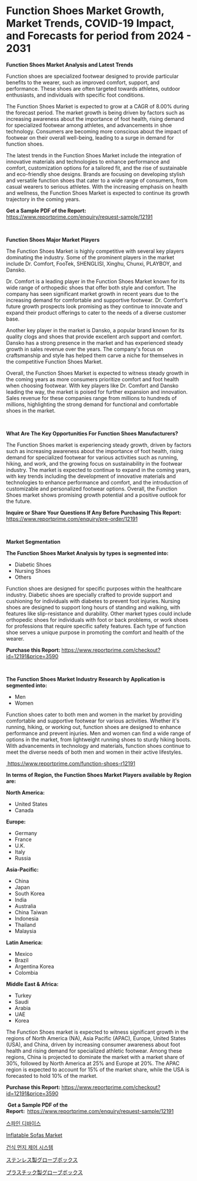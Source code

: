 <p><h1>Function Shoes Market Growth, Market Trends, COVID-19 Impact, and Forecasts for period from 2024 - 2031</h1></p><p><strong>Function Shoes Market Analysis and Latest Trends</strong></p>
<p><p>Function shoes are specialized footwear designed to provide particular benefits to the wearer, such as improved comfort, support, and performance. These shoes are often targeted towards athletes, outdoor enthusiasts, and individuals with specific foot conditions.</p><p>The Function Shoes Market is expected to grow at a CAGR of 8.00% during the forecast period. The market growth is being driven by factors such as increasing awareness about the importance of foot health, rising demand for specialized footwear among athletes, and advancements in shoe technology. Consumers are becoming more conscious about the impact of footwear on their overall well-being, leading to a surge in demand for function shoes.</p><p>The latest trends in the Function Shoes Market include the integration of innovative materials and technologies to enhance performance and comfort, customization options for a tailored fit, and the rise of sustainable and eco-friendly shoe designs. Brands are focusing on developing stylish and versatile function shoes that cater to a wide range of consumers, from casual wearers to serious athletes. With the increasing emphasis on health and wellness, the Function Shoes Market is expected to continue its growth trajectory in the coming years.</p></p>
<p><strong>Get a Sample PDF of the Report:&nbsp;</strong> <a href="https://www.reportprime.com/enquiry/request-sample/12191">https://www.reportprime.com/enquiry/request-sample/12191</a></p>
<p>&nbsp;</p>
<p><strong>Function Shoes Major Market Players</strong></p>
<p><p>The Function Shoes Market is highly competitive with several key players dominating the industry. Some of the prominent players in the market include Dr. Comfort, FooTek, SHENGLISI, Xinghu, Chunxi, PLAYBOY, and Dansko.</p><p>Dr. Comfort is a leading player in the Function Shoes Market known for its wide range of orthopedic shoes that offer both style and comfort. The company has seen significant market growth in recent years due to the increasing demand for comfortable and supportive footwear. Dr. Comfort's future growth prospects look promising as they continue to innovate and expand their product offerings to cater to the needs of a diverse customer base.</p><p>Another key player in the market is Dansko, a popular brand known for its quality clogs and shoes that provide excellent arch support and comfort. Dansko has a strong presence in the market and has experienced steady growth in sales revenue over the years. The company's focus on craftsmanship and style has helped them carve a niche for themselves in the competitive Function Shoes Market.</p><p>Overall, the Function Shoes Market is expected to witness steady growth in the coming years as more consumers prioritize comfort and foot health when choosing footwear. With key players like Dr. Comfort and Dansko leading the way, the market is poised for further expansion and innovation. Sales revenue for these companies range from millions to hundreds of millions, highlighting the strong demand for functional and comfortable shoes in the market.</p></p>
<p>&nbsp;</p>
<p><strong>What Are The Key Opportunities For Function Shoes Manufacturers?</strong></p>
<p><p>The Function Shoes market is experiencing steady growth, driven by factors such as increasing awareness about the importance of foot health, rising demand for specialized footwear for various activities such as running, hiking, and work, and the growing focus on sustainability in the footwear industry. The market is expected to continue to expand in the coming years, with key trends including the development of innovative materials and technologies to enhance performance and comfort, and the introduction of customizable and personalized footwear options. Overall, the Function Shoes market shows promising growth potential and a positive outlook for the future.</p></p>
<p><strong>Inquire or Share Your Questions If Any Before Purchasing This Report:</strong> <a href="https://www.reportprime.com/enquiry/pre-order/12191">https://www.reportprime.com/enquiry/pre-order/12191</a></p>
<p>&nbsp;</p>
<p><strong>Market Segmentation</strong></p>
<p><strong>The Function Shoes Market Analysis by types is segmented into:</strong></p>
<p><ul><li>Diabetic Shoes</li><li>Nursing Shoes</li><li>Others</li></ul></p>
<p><p>Function shoes are designed for specific purposes within the healthcare industry. Diabetic shoes are specially crafted to provide support and cushioning for individuals with diabetes to prevent foot injuries. Nursing shoes are designed to support long hours of standing and walking, with features like slip-resistance and durability. Other market types could include orthopedic shoes for individuals with foot or back problems, or work shoes for professions that require specific safety features. Each type of function shoe serves a unique purpose in promoting the comfort and health of the wearer.</p></p>
<p><strong>Purchase this Report:&nbsp;</strong><a href="https://www.reportprime.com/checkout?id=12191&price=3590">https://www.reportprime.com/checkout?id=12191&price=3590</a></p>
<p>&nbsp;</p>
<p><strong>The Function Shoes Market Industry Research by Application is segmented into:</strong></p>
<p><ul><li>Men</li><li>Women</li></ul></p>
<p><p>Function shoes cater to both men and women in the market by providing comfortable and supportive footwear for various activities. Whether it's running, hiking, or working out, function shoes are designed to enhance performance and prevent injuries. Men and women can find a wide range of options in the market, from lightweight running shoes to sturdy hiking boots. With advancements in technology and materials, function shoes continue to meet the diverse needs of both men and women in their active lifestyles.</p></p>
<p><a href="https://www.reportprime.com/function-shoes-r12191">&nbsp;https://www.reportprime.com/function-shoes-r12191</a></p>
<p><strong>In terms of Region, the Function Shoes Market Players available by Region are:</strong></p>
<p>
    <p> <strong> North America: </strong>
        <ul>
            <li>United States</li>
            <li>Canada</li>
        </ul>
        </p> 
    <p> <strong> Europe: </strong>
        <ul>
            <li>Germany</li>
            <li>France</li>
            <li>U.K.</li>
            <li>Italy</li>
            <li>Russia</li>
        </ul>
        </p> 
    <p> <strong> Asia-Pacific: </strong>
        <ul>
            <li>China</li>
            <li>Japan</li>
            <li>South Korea</li>
            <li>India</li>
            <li>Australia</li>
            <li>China Taiwan</li>
            <li>Indonesia</li>
            <li>Thailand</li>
            <li>Malaysia</li>
        </ul>
        </p> 
    <p> <strong> Latin America: </strong>
        <ul>
            <li>Mexico</li>
            <li>Brazil</li>
            <li>Argentina Korea</li>
            <li>Colombia</li>
        </ul>
        </p> 
    <p> <strong> Middle East & Africa: </strong>
        <ul>
            <li>Turkey</li>
            <li>Saudi</li>
            <li>Arabia</li>
            <li>UAE</li>
            <li>Korea</li>
        </ul>
    </p>
    </p>
<p><p>The Function Shoes market is expected to witness significant growth in the regions of North America (NA), Asia Pacific (APAC), Europe, United States (USA), and China, driven by increasing consumer awareness about foot health and rising demand for specialized athletic footwear. Among these regions, China is projected to dominate the market with a market share of 30%, followed by North America at 25% and Europe at 20%. The APAC region is expected to account for 15% of the market share, while the USA is forecasted to hold 10% of the market.</p></p>
<p><strong>Purchase this Report: </strong><a href="https://www.reportprime.com/checkout?id=12191&price=3590">https://www.reportprime.com/checkout?id=12191&price=3590</a></p>
<p>&nbsp;<strong>Get a Sample PDF of the Report:&nbsp;&nbsp;</strong><a href="https://www.reportprime.com/enquiry/request-sample/12191">https://www.reportprime.com/enquiry/request-sample/12191</a></p>
<p><strong></strong></p>
<p><p><a href="https://medium.com/@jaleelweissnat2022/%EC%8A%A4%ED%8C%8C%EC%9D%B8-%EB%94%94%EB%B0%94%EC%9D%B4%EC%8A%A4-%EC%8B%9C%EC%9E%A5%EC%9D%98-%EC%8B%A0%ED%9D%A5-%ED%8A%B8%EB%A0%8C%EB%93%9C-%EB%B0%8F-2024%EB%85%84%EB%B6%80%ED%84%B0-2031%EB%85%84%EA%B9%8C%EC%A7%80%EC%9D%98-%EB%AF%B8%EB%9E%98-%EC%A0%84%EB%A7%9D-219248ac7ea0">스파인 디바이스</a></p><p><a href="https://github.com/angelajermaine/Market-Research-Report-List-4/blob/main/inflatable-sofas-market.md">Inflatable Sofas Market</a></p><p><a href="https://medium.com/@jaleelweissnat2022/%EA%B1%B4%EC%8B%9D-%EB%A8%BC%EC%A7%80-%EC%A0%9C%EC%96%B4-%EC%8B%9C%EC%8A%A4%ED%85%9C-%EC%8B%9C%EC%9E%A5%EC%9D%98-%EC%8B%AC%EC%B8%B5-%ED%83%90%EA%B5%AC-%EB%8F%99%ED%96%A5-%EC%8B%9C%EC%9E%A5-%EC%84%B8%EB%B6%84%ED%99%94-%EB%B0%8F-%EA%B2%BD%EC%9F%81-%EB%B6%84%EC%84%9D-d2fc476fa055">건식 먼지 제어 시스템</a></p><p><a href="https://medium.com/@rebekaanderson14/%E3%82%B9%E3%83%86%E3%83%B3%E3%83%AC%E3%82%B9%E9%8B%BC%E6%89%8B%E8%A2%8B%E3%83%9C%E3%83%83%E3%82%AF%E3%82%B9%E5%B8%82%E5%A0%B4%E5%8B%95%E5%90%91-%E5%B8%82%E5%A0%B4%E3%82%BB%E3%82%B0%E3%83%A1%E3%83%B3%E3%83%86%E3%83%BC%E3%82%B7%E3%83%A7%E3%83%B3%E3%81%AE%E8%A9%B3%E7%B4%B0%E3%81%AA%E7%A0%94%E7%A9%B6%E3%81%A8%E6%96%B0%E8%88%88%E3%83%88%E3%83%AC%E3%83%B3%E3%83%89%E3%81%AE%E9%87%8D%E8%A6%81%E6%80%A7%E3%81%AE%E5%88%86%E6%9E%90-463e44b1891b">ステンレス製グローブボックス</a></p><p><a href="https://medium.com/@rebekaanderson14/%E3%83%97%E3%83%A9%E3%82%B9%E3%83%81%E3%83%83%E3%82%AF%E6%89%8B%E8%A2%8B%E3%83%9C%E3%83%83%E3%82%AF%E3%82%B9%E5%B8%82%E5%A0%B4%E8%A6%8F%E6%A8%A1%E3%81%AF%E5%B9%B4%E7%8E%876-8-%E3%81%A7%E6%88%90%E9%95%B7%E3%81%97%E3%81%A6%E3%81%8A%E3%82%8A-%E3%81%93%E3%81%AE%E3%83%AC%E3%83%9D%E3%83%BC%E3%83%88%E3%81%AF%E3%82%BF%E3%82%A4%E3%83%97-%E3%82%A2%E3%83%97%E3%83%AA%E3%82%B1%E3%83%BC%E3%82%B7%E3%83%A7%E3%83%B3-%E6%88%90%E9%95%B7-%E3%81%8A%E3%82%88%E3%81%B32024%E5%B9%B4%E3%81%8B%E3%82%892031%E5%B9%B4%E3%81%BE%E3%81%A7%E3%81%AE%E4%BA%88%E6%B8%AC%E3%81%AB%E3%82%88%E3%82%8B%E5%88%86%E6%9E%90%E3%82%92%E3%82%AB%E3%83%90%E3%83%BC%E3%81%97%E3%81%A6%E3%81%84%E3%81%BE%E3%81%99-14440f32cf4b">プラスチック製グローブボックス</a></p></p>
